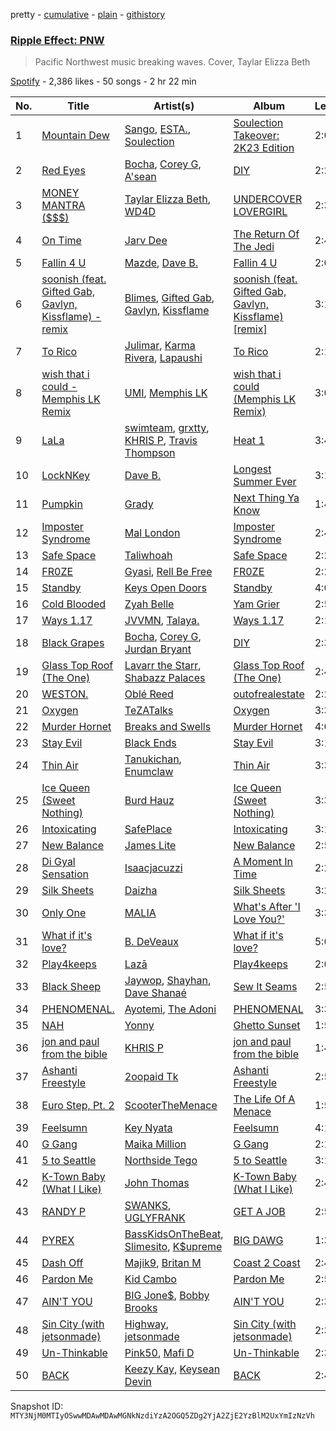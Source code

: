 pretty - [cumulative](/playlists/cumulative/37i9dQZF1DWVKZ0Z9y3Qew.md) - [plain](/playlists/plain/37i9dQZF1DWVKZ0Z9y3Qew) - [githistory](https://github.githistory.xyz/mackorone/spotify-playlist-archive/blob/main/playlists/plain/37i9dQZF1DWVKZ0Z9y3Qew)

### [Ripple Effect: PNW](https://open.spotify.com/playlist/37i9dQZF1DWVKZ0Z9y3Qew)

> Pacific Northwest music breaking waves\. Cover, Taylar Elizza Beth

[Spotify](https://open.spotify.com/user/spotify) - 2,386 likes - 50 songs - 2 hr 22 min

| No. | Title | Artist(s) | Album | Length |
|---|---|---|---|---|
| 1 | [Mountain Dew](https://open.spotify.com/track/4z0ON0ZGVktEhRAvZscuEo) | [Sango](https://open.spotify.com/artist/7e3FtKBIPLrIVm8g1FJMVg), [ESTA.](https://open.spotify.com/artist/4KZmpaIhanIo46eaQimtgO), [Soulection](https://open.spotify.com/artist/5zFe5aBvWzEfIz1PJ1Zpft) | [Soulection Takeover: 2K23 Edition](https://open.spotify.com/album/1hhPj4G4CvN32Wo1fQzjb1) | 2:00 |
| 2 | [Red Eyes](https://open.spotify.com/track/1zYiSebVzpp9DwgEAOxZJz) | [Bocha](https://open.spotify.com/artist/3Uyli9ZRk3FZa1jYkMrxhz), [Corey G](https://open.spotify.com/artist/0OkqNjlmC3mfNMQZLWhP8l), [A'sean](https://open.spotify.com/artist/3Y2baLtnZNy38CfukrmwpF) | [DIY](https://open.spotify.com/album/5UiPHP02USJh2sRFWAOVKP) | 2:28 |
| 3 | [MONEY MANTRA \($$$\)](https://open.spotify.com/track/0AoVzLAfAUGHNE8FMxaWXA) | [Taylar Elizza Beth](https://open.spotify.com/artist/0XE4mkNAnSI2molchwNfGQ), [WD4D](https://open.spotify.com/artist/53QqYQtqceXhifEin57aM3) | [UNDERCOVER LOVERGIRL](https://open.spotify.com/album/5ftcgh6Hixp42GIOlB1Fsq) | 2:34 |
| 4 | [On Time](https://open.spotify.com/track/3ToDN9fnVh1lg8WYifWYEE) | [Jarv Dee](https://open.spotify.com/artist/1sAKNLVFmAmxaurWLdmu1u) | [The Return Of The Jedi](https://open.spotify.com/album/5FP4vK7ADFEbK77rghjGoF) | 2:45 |
| 5 | [Fallin 4 U](https://open.spotify.com/track/6508S7RrqNgFaGkNlcnppp) | [Mazde](https://open.spotify.com/artist/60ELFqAhwT7jwRKJV6Rgfx), [Dave B.](https://open.spotify.com/artist/5bfqwcEcRrMhtY9smw3IeJ) | [Fallin 4 U](https://open.spotify.com/album/1YJ8tY6VZVWPmpedVPDvsa) | 2:05 |
| 6 | [soonish \(feat\. Gifted Gab, Gavlyn, Kissflame\) \- remix](https://open.spotify.com/track/67LG6Gt1x65FvVOzhh8mRK) | [Blimes](https://open.spotify.com/artist/0vgKrXg0mdruX9v5DQkjQM), [Gifted Gab](https://open.spotify.com/artist/0qSaAqfR0p0oPm7Mv9Q1XT), [Gavlyn](https://open.spotify.com/artist/58ASRfojjs1J8bhyuUh1tI), [Kissflame](https://open.spotify.com/artist/12kJEyTzBlHn4TChb6nqRC) | [soonish \(feat\. Gifted Gab, Gavlyn, Kissflame\) \[remix\]](https://open.spotify.com/album/6dIkui7FFdvqPcKV34NPyK) | 3:13 |
| 7 | [To Rico](https://open.spotify.com/track/0ZtJiImDOswMTzeIFX3i0X) | [Julimar](https://open.spotify.com/artist/3hTpXvRBbAKYNQCQrQJS5j), [Karma Rivera](https://open.spotify.com/artist/79rSn0FneG7zsUb6LItVLs), [Lapaushi](https://open.spotify.com/artist/24blHTBtdpGgD93XzjrOL1) | [To Rico](https://open.spotify.com/album/19V5nHozRe1Nf98cZiDFP4) | 2:16 |
| 8 | [wish that i could \- Memphis LK Remix](https://open.spotify.com/track/10kgI5WbVmGmfaLzZPElCM) | [UMI](https://open.spotify.com/artist/4ClziihVpBeFXNyDH83Lde), [Memphis LK](https://open.spotify.com/artist/7z3XgqpRYdNJ7RvEUlYaUe) | [wish that i could \(Memphis LK Remix\)](https://open.spotify.com/album/2XOxNQQpNIccflEHM0x6u3) | 3:01 |
| 9 | [LaLa](https://open.spotify.com/track/107HaqYTbzmtBkhk1cuLgB) | [swimteam](https://open.spotify.com/artist/206omVtktHmTtNCsSiMMjH), [grxtty](https://open.spotify.com/artist/1FlR4NKUG0ZDEzVZJbEe2E), [KHRIS P](https://open.spotify.com/artist/5kWlBrfLyEaITpIECNy577), [Travis Thompson](https://open.spotify.com/artist/6WZfEqqsYujHTUDuNd5Lbc) | [Heat 1](https://open.spotify.com/album/1zgVPlpiEfgHEThuvPRRRt) | 3:40 |
| 10 | [LockNKey](https://open.spotify.com/track/4RjIjpJHFJS711tCXYT5cJ) | [Dave B.](https://open.spotify.com/artist/5bfqwcEcRrMhtY9smw3IeJ) | [Longest Summer Ever](https://open.spotify.com/album/0wQwzXsen0hwz192vSjGoO) | 3:17 |
| 11 | [Pumpkin](https://open.spotify.com/track/2k9bbi29IHdDi957aVwnJL) | [Grady](https://open.spotify.com/artist/7aCTmVoBKF4U8xAumxbNXt) | [Next Thing Ya Know](https://open.spotify.com/album/0w1wzoXLDEeyfJKIXYwSyh) | 1:45 |
| 12 | [Imposter Syndrome](https://open.spotify.com/track/2WHDvhQZj8ijLITEQSsHCq) | [Mal London](https://open.spotify.com/artist/3fDtug6dI80VyEWO3vcT0U) | [Imposter Syndrome](https://open.spotify.com/album/2P1zvTK6tgAcA32wtu2vQZ) | 2:48 |
| 13 | [Safe Space](https://open.spotify.com/track/1xcRQnoMuGCiVY2oEtfop9) | [Taliwhoah](https://open.spotify.com/artist/69SXADQsOhdGkhPGslLhBT) | [Safe Space](https://open.spotify.com/album/6bA5rIIh9uatHak5JEok26) | 2:26 |
| 14 | [FR0ZE](https://open.spotify.com/track/5dcrAWQugqyK2xt4XtyBOg) | [Gyasi](https://open.spotify.com/artist/1vg2mDSRmGpkwCYbFQoHnH), [Rell Be Free](https://open.spotify.com/artist/1ebaUQ17uF7vWeWBWaW1yU) | [FR0ZE](https://open.spotify.com/album/6fie2zZKuDNCkd40Pbj254) | 2:20 |
| 15 | [Standby](https://open.spotify.com/track/2RLC2tx9joRQkyaRKrW8V0) | [Keys Open Doors](https://open.spotify.com/artist/17VWSnuIuvdgNkBgIBC0jp) | [Standby](https://open.spotify.com/album/2MONk00J9DXXeMg3OD2stH) | 4:00 |
| 16 | [Cold Blooded](https://open.spotify.com/track/3LYoi8gybyD4sR5hHSP9T0) | [Zyah Belle](https://open.spotify.com/artist/09q46aTaAsSGoLID49Y6Sx) | [Yam Grier](https://open.spotify.com/album/2KvfsMy0IQ2XRd5Rh7Ur2Q) | 2:56 |
| 17 | [Ways 1.17](https://open.spotify.com/track/7p763yf3fXLXIhay1zyXYq) | [JVVMN](https://open.spotify.com/artist/3D4dAWx2lZl8GG3biBWMje), [Talaya.](https://open.spotify.com/artist/5NLhWCjcejwt2TJa2lfxXG) | [Ways 1.17](https://open.spotify.com/album/6YAMbz2hGTXhb48LPh3lgG) | 2:17 |
| 18 | [Black Grapes](https://open.spotify.com/track/6h5z1pLe1wsv1QPEXeTu9p) | [Bocha](https://open.spotify.com/artist/3Uyli9ZRk3FZa1jYkMrxhz), [Corey G](https://open.spotify.com/artist/0OkqNjlmC3mfNMQZLWhP8l), [Jurdan Bryant](https://open.spotify.com/artist/1orGzEcUk9PolAOUmBZLR1) | [DIY](https://open.spotify.com/album/5UiPHP02USJh2sRFWAOVKP) | 2:32 |
| 19 | [Glass Top Roof \(The One\)](https://open.spotify.com/track/0M1FSdIxVunVsciodnmYcn) | [Lavarr the Starr](https://open.spotify.com/artist/6erYbDfpqSME4gIPCzf3i4), [Shabazz Palaces](https://open.spotify.com/artist/6C403AR4y6PjN0xNNGh42m) | [Glass Top Roof \(The One\)](https://open.spotify.com/album/2mdBLDQCrNwHZ7q2pbgts9) | 2:43 |
| 20 | [WESTON.](https://open.spotify.com/track/1kpgBwXSZMbTc406Ku5eaB) | [Oblé Reed](https://open.spotify.com/artist/4drP7GL5gdmNowIgcunWgn) | [outofrealestate](https://open.spotify.com/album/41ZYaQmQOzw70CBQxk5BNK) | 2:28 |
| 21 | [Oxygen](https://open.spotify.com/track/2CVExiErX9MIVf7xXjNkWQ) | [TeZATalks](https://open.spotify.com/artist/6olAhxDEja5fYKEHF6tA2W) | [Oxygen](https://open.spotify.com/album/19Adn1AtpuzHjpd3VlQKj7) | 3:34 |
| 22 | [Murder Hornet](https://open.spotify.com/track/0fRKrGvJ1kWXNQM3jK88w3) | [Breaks and Swells](https://open.spotify.com/artist/3mTdL1Vo37T45YqKpN3V6C) | [Murder Hornet](https://open.spotify.com/album/60APHKbHylbFRA60ATifAx) | 4:09 |
| 23 | [Stay Evil](https://open.spotify.com/track/3RjFMhLZAbTJ6jaPgVzdR2) | [Black Ends](https://open.spotify.com/artist/5D8NXuzLwBMIZuL8o6U8q3) | [Stay Evil](https://open.spotify.com/album/2AshjPpqhCjewRATlCEbVc) | 3:10 |
| 24 | [Thin Air](https://open.spotify.com/track/1XrcBKoDKpJG76LvhzJbIZ) | [Tanukichan](https://open.spotify.com/artist/7d0wUlQ0ZXIGFa0YzuBiR6), [Enumclaw](https://open.spotify.com/artist/79yETfINxnDl54mTKLZUlb) | [Thin Air](https://open.spotify.com/album/6q4SXmm2PWBVqP8oE49bco) | 3:34 |
| 25 | [Ice Queen \(Sweet Nothing\)](https://open.spotify.com/track/5LUznKu22hQnE3nxmnxXJf) | [Burd Hauz](https://open.spotify.com/artist/60s9OFnWv7R0Er09sVngbu) | [Ice Queen \(Sweet Nothing\)](https://open.spotify.com/album/7L0rwG7exVrIAHtxVXn8RI) | 3:32 |
| 26 | [Intoxicating](https://open.spotify.com/track/5CIaHRZPcYpgJwz95eBCIB) | [SafePlace](https://open.spotify.com/artist/63Oic7JkPpYf93akZbXclN) | [Intoxicating](https://open.spotify.com/album/0KbBtyKFsKnAS429HkOick) | 3:15 |
| 27 | [New Balance](https://open.spotify.com/track/0Yf1Ik5IMY94Lfi6bwXIfK) | [James Lite](https://open.spotify.com/artist/7e2dIr2GwZgilIk9CrtUUU) | [New Balance](https://open.spotify.com/album/6e6NZFitDZPHUJ0K8v3l81) | 2:57 |
| 28 | [Di Gyal Sensation](https://open.spotify.com/track/0Tcsw5JNMa5VGKqZKwJoaj) | [Isaacjacuzzi](https://open.spotify.com/artist/1d2LiED2RoP2szpzjrU0Hd) | [A Moment In Time](https://open.spotify.com/album/3ZvNabv5fnhNj0RIS4ueIB) | 2:23 |
| 29 | [Silk Sheets](https://open.spotify.com/track/5b9h3qSZj7TOm2TSRSFsXD) | [Daizha](https://open.spotify.com/artist/3Rrg3qxCFC6sXCT8yIPjn6) | [Silk Sheets](https://open.spotify.com/album/16v5yqOyihzRxqYlEJ2Td7) | 3:20 |
| 30 | [Only One](https://open.spotify.com/track/1T4RVbxQeB3zPbIM5cogoB) | [MALIA](https://open.spotify.com/artist/5o6oaYrumOkkzsOmwZXJv6) | [What's After 'I Love You?'](https://open.spotify.com/album/5G0ZU2YGP1aMm4Yi9vxo7n) | 3:38 |
| 31 | [What if it's love?](https://open.spotify.com/track/5eopp7cC4S4Ttqm8GysrL9) | [B\. DeVeaux](https://open.spotify.com/artist/0c8n4HPstWLOJ8JzjrInOq) | [What if it's love?](https://open.spotify.com/album/3O8USf6yTKIVJWoTHFgVby) | 5:00 |
| 32 | [Play4keeps](https://open.spotify.com/track/0ywHx2l5wdnBU6ao4ePHyM) | [Lazā](https://open.spotify.com/artist/7KWbU8vlvkICzAOXsiRLal) | [Play4keeps](https://open.spotify.com/album/6yXWBTWHJztyGHCBEDtZP5) | 2:04 |
| 33 | [Black Sheep](https://open.spotify.com/track/36kzQRUHQZbfRKNbGRegpv) | [Jaywop](https://open.spotify.com/artist/7LHBUDRMoLWz3aw9H3YSb9), [Shayhan](https://open.spotify.com/artist/5bqTDHeDDzXWCdN4bKtVbz), [Dave Shanaé](https://open.spotify.com/artist/5ppKWaWRnYsBET84EoCQ2o) | [Sew It Seams](https://open.spotify.com/album/1dF6UFLq4SKp3sA31FILj3) | 2:53 |
| 34 | [PHENOMENAL.](https://open.spotify.com/track/3uRlhp7nMhYqAGTFo7LO4g) | [Ayotemi](https://open.spotify.com/artist/6Iz4XoNjK2jKKRAnXTlY7E), [The Adoni](https://open.spotify.com/artist/2FE0a7TnyZHfLjcWqTdnBK) | [PHENOMENAL](https://open.spotify.com/album/6c6fLlujlbK7xHf3YX2wzI) | 3:38 |
| 35 | [NAH](https://open.spotify.com/track/4FfX4wAqsfGvb3Yrxz8a95) | [Yonny](https://open.spotify.com/artist/6FHpiparqe3BdjjfHyNXNJ) | [Ghetto Sunset](https://open.spotify.com/album/3HCr8YtUW5Z8IpzxhAnt2P) | 1:50 |
| 36 | [jon and paul from the bible](https://open.spotify.com/track/2jGT2W2F5xWo7hDzDjkFjy) | [KHRIS P](https://open.spotify.com/artist/5kWlBrfLyEaITpIECNy577) | [jon and paul from the bible](https://open.spotify.com/album/5AOenbAjO1bHBVwMNxJU5W) | 1:40 |
| 37 | [Ashanti Freestyle](https://open.spotify.com/track/1aY3oSGqDGkIPVYE21qUiV) | [2oopaid Tk](https://open.spotify.com/artist/40x1DEUDHXochsWT1WeNcx) | [Ashanti Freestyle](https://open.spotify.com/album/0qTAk3lBwMwXSWrurA3E2z) | 2:50 |
| 38 | [Euro Step, Pt\. 2](https://open.spotify.com/track/3xlLAN9UmKPuNoDHkKCcSg) | [ScooterTheMenace](https://open.spotify.com/artist/4zy9I6HMQfwxA9wzWMLFGT) | [The Life Of A Menace](https://open.spotify.com/album/280oUCnk702rGwt2U6mdU2) | 1:50 |
| 39 | [Feelsumn](https://open.spotify.com/track/36gtGoRFcdgnuqyGydDs9L) | [Key Nyata](https://open.spotify.com/artist/4X2V63Czlm32j6Yk38WeX5) | [Feelsumn](https://open.spotify.com/album/5BQzznj8tqMyKtPIJY5IMt) | 4:10 |
| 40 | [G Gang](https://open.spotify.com/track/1Rq8hcmUnFejCkSQqYjfaE) | [Maika Million](https://open.spotify.com/artist/550nfGDwq7E0lxtarPhp2j) | [G Gang](https://open.spotify.com/album/3k4797VmgWXauu7yD8KjKc) | 2:19 |
| 41 | [5 to Seattle](https://open.spotify.com/track/4m6sCrGHS4DAheo7WehH77) | [Northside Tego](https://open.spotify.com/artist/5fkkNn3IRsdSyVwv0S7Ly4) | [5 to Seattle](https://open.spotify.com/album/3srmorEzf32KioWC6AXaR3) | 3:13 |
| 42 | [K\-Town Baby \(What I Like\)](https://open.spotify.com/track/6TaslV0ayGIPIEvBL7AFS6) | [John Thomas](https://open.spotify.com/artist/5sBcu06yga5A7OS8FvnFDi) | [K\-Town Baby \(What I Like\)](https://open.spotify.com/album/0BhsK37OcBBS9Bvek0gb4u) | 2:46 |
| 43 | [RANDY P](https://open.spotify.com/track/00FTYDLN5JcZI5RGy6BJ70) | [SWANKS](https://open.spotify.com/artist/67GmF4ktHfVu3vsmOM5cB7), [UGLYFRANK](https://open.spotify.com/artist/0t1y85av4KXlR18YPI1bVJ) | [GET A JOB](https://open.spotify.com/album/0ijixx2M3C6NAU1IEMkPKr) | 2:52 |
| 44 | [PYREX](https://open.spotify.com/track/2mydTnwFW68Uqzrj6ujkUn) | [BassKidsOnTheBeat](https://open.spotify.com/artist/5GcIcD0MWNlQN7dg7XEBo5), [Slimesito](https://open.spotify.com/artist/1fqzcp3dzZD1YGQ2RT5pYs), [K$upreme](https://open.spotify.com/artist/7trxpXo6hVUnoB22sbCkEd) | [BIG DAWG](https://open.spotify.com/album/1AGTSPzRfR88TwiQh1je7E) | 1:38 |
| 45 | [Dash Off](https://open.spotify.com/track/0lyhtDrqFH2Y9ZcTpoLSm9) | [Majik9](https://open.spotify.com/artist/13iLsHLvOmOCA21NJ8s3LH), [Britan M](https://open.spotify.com/artist/43Ri1hu1HM2fTyhHQNVdT3) | [Coast 2 Coast](https://open.spotify.com/album/5Oul3VItJOnajpuNt0Z5GW) | 2:40 |
| 46 | [Pardon Me](https://open.spotify.com/track/0mbF1IEoCnB6SuBcogzRf0) | [Kid Cambo](https://open.spotify.com/artist/4n9wn5OJVBp96xO2cAqVDf) | [Pardon Me](https://open.spotify.com/album/3DqfboohsiCuauBZXvIbAr) | 2:50 |
| 47 | [AIN'T YOU](https://open.spotify.com/track/0OO6ceH6zeBdVKOCl215Uh) | [BIG Jone$](https://open.spotify.com/artist/6aoASPFrueu2e0EEWSO45X), [Bobby Brooks](https://open.spotify.com/artist/7tlbT4ve8EfnD02kLEUBAO) | [AIN'T YOU](https://open.spotify.com/album/7ghVMonhW70fAjNGLRlNu1) | 2:39 |
| 48 | [Sin City \(with jetsonmade\)](https://open.spotify.com/track/6wA6y0KrVm8yZiU1SyAIRu) | [Highway](https://open.spotify.com/artist/3ipYF6lYiU7lmIb5k3JGej), [jetsonmade](https://open.spotify.com/artist/0UcXjTpzt0DmIwPSNwlJfF) | [Sin City \(with jetsonmade\)](https://open.spotify.com/album/2ZyuH73ZSHHo9fEobKWbEb) | 2:36 |
| 49 | [Un\-Thinkable](https://open.spotify.com/track/1XJz3d2MqgDBFVgiQ1KdOJ) | [Pink50](https://open.spotify.com/artist/6yLc3NcLLuzg1BW06BgCeQ), [Mafi D](https://open.spotify.com/artist/0TboE335UT8BpAg6aSpoAm) | [Un\-Thinkable](https://open.spotify.com/album/62anmaJ3nvZYhj6vgLM1nJ) | 2:31 |
| 50 | [BACK](https://open.spotify.com/track/71wgKh5575p381tV48Xfu3) | [Keezy Kay](https://open.spotify.com/artist/0BxreeuwIADVriLOyYSxBK), [Keysean Devin](https://open.spotify.com/artist/18ZY2bXFIBENyzmHF6Phxv) | [BACK](https://open.spotify.com/album/1whKX00YhmaN20o3KxKUtB) | 2:46 |

Snapshot ID: `MTY3NjM0MTIyOSwwMDAwMDAwMGNkNzdiYzA2OGQ5ZDg2YjA2ZjE2YzBlM2UxYmIzNzVh`
